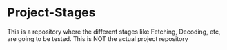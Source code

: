 # Project-Stages
This is a repository where the different stages like Fetching, Decoding, etc, are going to be tested. This is NOT the actual project repository
